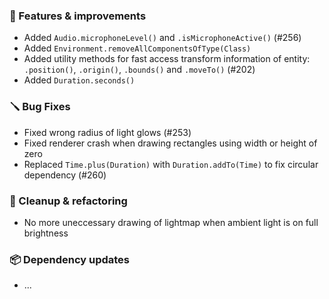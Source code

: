 ### 🚀 Features & improvements

- Added `Audio.microphoneLevel()` and `.isMicrophoneActive()` (#256)
- Added `Environment.removeAllComponentsOfType(Class)`
- Added utility methods for fast access transform information of entity: `.position()`, `.origin()`, `.bounds()` and `.moveTo()` (#202)
- Added `Duration.seconds()`

### 🪛 Bug Fixes

- Fixed wrong radius of light glows (#253)
- Fixed renderer crash when drawing rectangles using width or height of zero
- Replaced `Time.plus(Duration)` with `Duration.addTo(Time)` to fix circular dependency (#260)

### 🧽 Cleanup & refactoring

- No more uneccessary drawing of lightmap when ambient light is on full brightness

### 📦 Dependency updates

- ...